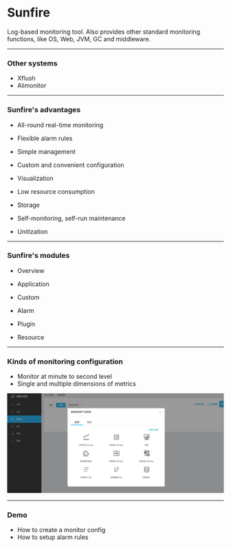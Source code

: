 # Sunfire

Log-based monitoring tool. Also provides other standard monitoring functions, like OS, Web, JVM, GC and middleware.

---

### Other systems

- Xflush
- Alimonitor

---

### Sunfire's advantages

- All-round real-time monitoring

- Flexible alarm rules

- Simple management

- Custom and convenient configuration

- Visualization

- Low resource consumption

- Storage

- Self-monitoring, self-run maintenance

- Unitization
	
---

### Sunfire's modules

- Overview

- Application

- Custom

- Alarm

- Plugin

- Resource

---

### Kinds of monitoring configuration

- Monitor at minute to second level
- Single and multiple dimensions of metrics

![Flux Explained](images/a.png)

---

### Demo

- How to create a monitor config
- How to setup alarm rules
